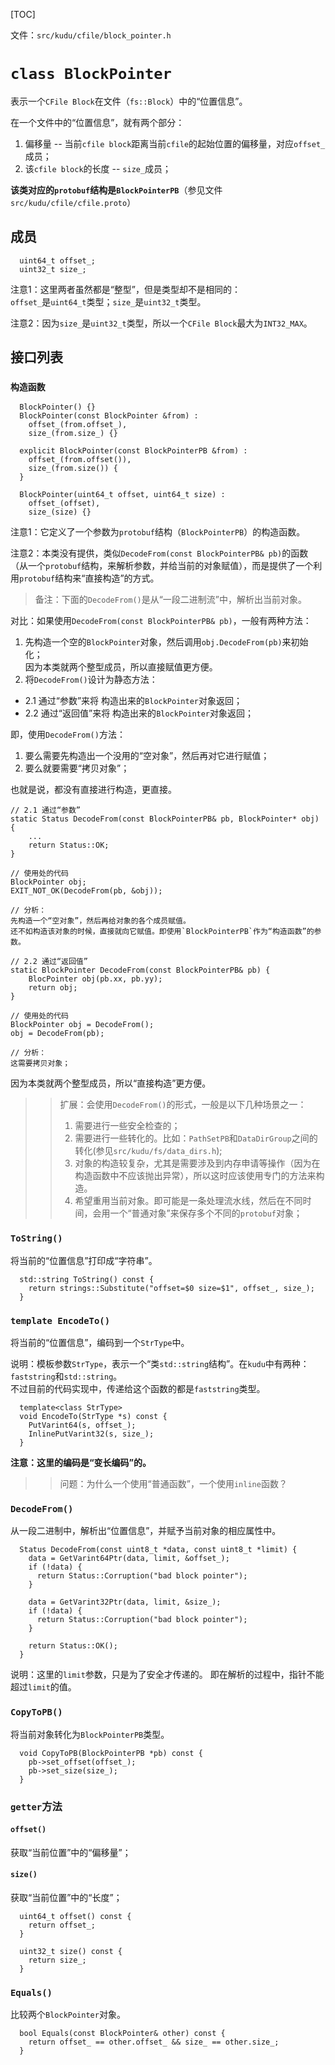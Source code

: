 [TOC]

文件：`src/kudu/cfile/block_pointer.h`

# `class BlockPointer`
表示一个`CFile Block`在文件（`fs::Block`）中的“位置信息”。

在一个文件中的“位置信息”，就有两个部分：
1. 偏移量 -- 当前`cfile block`距离当前`cfile`的起始位置的偏移量，对应`offset_`成员；
2. 该`cfile block`的长度 -- `size_`成员；

**该类对应的`protobuf`结构是`BlockPointerPB`**（参见文件`src/kudu/cfile/cfile.proto`）

## 成员

```
  uint64_t offset_;
  uint32_t size_;
```

注意1：这里两者虽然都是“整型”，但是类型却不是相同的：  
`offset_`是`uint64_t`类型；`size_`是`uint32_t`类型。

注意2：因为`size_`是`uint32_t`类型，所以一个`CFile Block`最大为`INT32_MAX`。

## 接口列表

### `构造函数`

```
  BlockPointer() {}
  BlockPointer(const BlockPointer &from) :
    offset_(from.offset_),
    size_(from.size_) {}

  explicit BlockPointer(const BlockPointerPB &from) :
    offset_(from.offset()),
    size_(from.size()) {
  }

  BlockPointer(uint64_t offset, uint64_t size) :
    offset_(offset),
    size_(size) {}
```

注意1：它定义了一个参数为`protobuf`结构（`BlockPointerPB`）的构造函数。  

注意2：本类没有提供，类似`DecodeFrom(const BlockPointerPB& pb)`的函数（从一个`protobuf`结构，来解析参数，并给当前的对象赋值），而是提供了一个利用`protobuf`结构来“直接构造”的方式。  
> 备注：下面的`DecodeFrom()`是从“一段二进制流”中，解析出当前对象。

对比：如果使用`DecodeFrom(const BlockPointerPB& pb)`，一般有两种方法：
1. 先构造一个空的`BlockPointer`对象，然后调用`obj.DecodeFrom(pb)`来初始化；  
    因为本类就两个整型成员，所以直接赋值更方便。  
2. 将`DecodeFrom()`设计为静态方法：
  + 2.1 通过“参数”来将 构造出来的`BlockPointer`对象返回；
  + 2.2 通过“返回值”来将 构造出来的`BlockPointer`对象返回；

即，使用`DecodeFrom()`方法：
1. 要么需要先构造出一个没用的“空对象”，然后再对它进行赋值；
2. 要么就要需要“拷贝对象”；

也就是说，都没有直接进行构造，更直接。

```
// 2.1 通过“参数”
static Status DecodeFrom(const BlockPointerPB& pb, BlockPointer* obj) {
    ...
    return Status::OK;
}

// 使用处的代码
BlockPointer obj;
EXIT_NOT_OK(DecodeFrom(pb, &obj));

// 分析：
先构造一个“空对象”，然后再给对象的各个成员赋值。  
还不如构造该对象的时候，直接就向它赋值。即使用`BlockPointerPB`作为“构造函数”的参数。

// 2.2 通过“返回值”
static BlockPointer DecodeFrom(const BlockPointerPB& pb) {
    BlocPointer obj(pb.xx, pb.yy);
    return obj;
}

// 使用处的代码
BlockPointer obj = DecodeFrom();
obj = DecodeFrom(pb);

// 分析：
这需要拷贝对象；
```

因为本类就两个整型成员，所以“直接构造”更方便。  

>> 扩展：会使用`DecodeFrom()`的形式，一般是以下几种场景之一：
>> 1. 需要进行一些安全检查的；
>> 2. 需要进行一些转化的。比如：`PathSetPB`和`DataDirGroup`之间的转化(参见`src/kudu/fs/data_dirs.h`);
>> 3. 对象的构造较复杂，尤其是需要涉及到内存申请等操作（因为在构造函数中不应该抛出异常），所以这时应该使用专门的方法来构造。
>> 4. 希望重用当前对象。即可能是一条处理流水线，然后在不同时间，会用一个“普通对象”来保存多个不同的`protobuf`对象；

### `ToString()`
将当前的“位置信息”打印成“字符串”。

```
  std::string ToString() const {
    return strings::Substitute("offset=$0 size=$1", offset_, size_);
  }
```

### `template EncodeTo()`
将当前的“位置信息”，编码到一个`StrType`中。

说明：模板参数`StrType`，表示一个“类`std::string`结构”。在`kudu`中有两种：`faststring`和`std::string`。  
不过目前的代码实现中，传递给这个函数的都是`faststring`类型。

```
  template<class StrType>
  void EncodeTo(StrType *s) const {
    PutVarint64(s, offset_);
    InlinePutVarint32(s, size_);
  }
```

**注意：这里的编码是“变长编码”的。**

>> 问题：为什么一个使用“普通函数”，一个使用`inline`函数？

### `DecodeFrom()`
从一段二进制中，解析出“位置信息”，并赋予当前对象的相应属性中。

```
  Status DecodeFrom(const uint8_t *data, const uint8_t *limit) {
    data = GetVarint64Ptr(data, limit, &offset_);
    if (!data) {
      return Status::Corruption("bad block pointer");
    }

    data = GetVarint32Ptr(data, limit, &size_);
    if (!data) {
      return Status::Corruption("bad block pointer");
    }

    return Status::OK();
  }
```

说明：这里的`limit`参数，只是为了安全才传递的。 即在解析的过程中，指针不能超过`limit`的值。

### `CopyToPB()`
将当前对象转化为`BlockPointerPB`类型。

```
  void CopyToPB(BlockPointerPB *pb) const {
    pb->set_offset(offset_);
    pb->set_size(size_);
  }
```

### `getter`方法

#### `offset()`
获取“当前位置”中的“偏移量”；

#### `size()`
获取“当前位置”中的“长度”；

```
  uint64_t offset() const {
    return offset_;
  }

  uint32_t size() const {
    return size_;
  }
```

### `Equals()`
比较两个`BlockPointer`对象。

```
  bool Equals(const BlockPointer& other) const {
    return offset_ == other.offset_ && size_ == other.size_;
  }
```






